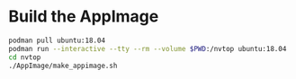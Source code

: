 # Build the AppImage

```bash
podman pull ubuntu:18.04
podman run --interactive --tty --rm --volume $PWD:/nvtop ubuntu:18.04
cd nvtop
./AppImage/make_appimage.sh
```
